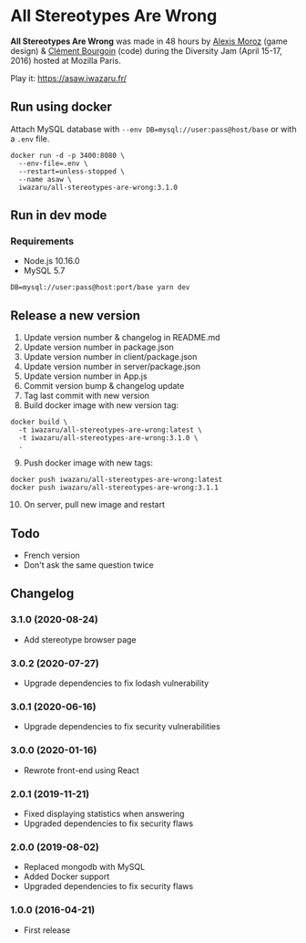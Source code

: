 # All Stereotypes Are Wrong

**All Stereotypes Are Wrong** was made in 48 hours by
[Alexis Moroz](https://www.linkedin.com/in/alexismoroz) (game design) &
[Clément Bourgoin](https://twitter.com/ClementBourgoin) (code) during the
Diversity Jam (April 15-17, 2016) hosted at Mozilla Paris.

Play it: https://asaw.iwazaru.fr/

## Run using docker

Attach MySQL database with `--env DB=mysql://user:pass@host/base` or with a `.env` file.

```console
docker run -d -p 3400:8080 \
  --env-file=.env \
  --restart=unless-stopped \
  --name asaw \
  iwazaru/all-stereotypes-are-wrong:3.1.0
```

## Run in dev mode

### Requirements

- Node.js 10.16.0
- MySQL 5.7

```console
DB=mysql://user:pass@host:port/base yarn dev
```

## Release a new version

1. Update version number & changelog in README.md
2. Update version number in package.json
3. Update version number in client/package.json
4. Update version number in server/package.json
5. Update version number in App.js
6. Commit version bump & changelog update
7. Tag last commit with new version
8. Build docker image with new version tag:

```console
docker build \
  -t iwazaru/all-stereotypes-are-wrong:latest \
  -t iwazaru/all-stereotypes-are-wrong:3.1.0 \
  .
```

9. Push docker image with new tags:

```console
docker push iwazaru/all-stereotypes-are-wrong:latest
docker push iwazaru/all-stereotypes-are-wrong:3.1.1
```

10. On server, pull new image and restart

## Todo

- French version
- Don't ask the same question twice

## Changelog

### 3.1.0 (2020-08-24)

- Add stereotype browser page

### 3.0.2 (2020-07-27)

- Upgrade dependencies to fix lodash vulnerability

### 3.0.1 (2020-06-16)

- Upgrade dependencies to fix security vulnerabilities

### 3.0.0 (2020-01-16)

- Rewrote front-end using React

### 2.0.1 (2019-11-21)

- Fixed displaying statistics when answering
- Upgraded dependencies to fix security flaws

### 2.0.0 (2019-08-02)

- Replaced mongodb with MySQL
- Added Docker support
- Upgraded dependencies to fix security flaws

### 1.0.0 (2016-04-21)

- First release
